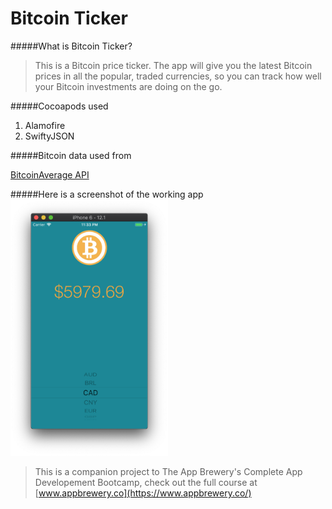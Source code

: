 
#  Bitcoin Ticker

#####What is Bitcoin Ticker?

>This is a Bitcoin price ticker. The app will give you the latest Bitcoin prices in all the popular, traded currencies, so you can track how well your Bitcoin investments are doing on the go.

#####Cocoapods used

1. Alamofire
2. SwiftyJSON

#####Bitcoin data used from

[BitcoinAverage API](https://apiv2.bitcoinaverage.com)

#####Here is a screenshot of the working app
<img src="Documentation/image1.png" alt="Bitcoin price in CAD" width="50%" height="50%"/>

>This is a companion project to The App Brewery's Complete App Developement Bootcamp, check out the full course at [www.appbrewery.co](https://www.appbrewery.co/)